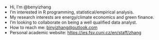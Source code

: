 - Hi, I’m @benyizhang
- I’m interested in R programming, statistical/empirical analysis. 
- My research interests are energy/climate economics and green finance.  
- I’m looking to collaborate on being a well qualified data analyst. 
- How to reach me:  binyizhang@outlook.com 
- Personal academic website: https://ies.fsv.cuni.cz/en/staff/zhang

<!---
benyizhang/benyizhang is a ✨ special ✨ repository because its `README.md` (this file) appears on your GitHub profile.
You can click the Preview link to take a look at your changes.
--->
